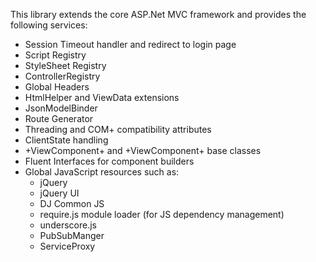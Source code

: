 This library extends the core ASP.Net MVC framework and provides the following services:

- Session Timeout handler and redirect to login page
- Script Registry
- StyleSheet Registry
- ControllerRegistry
- Global Headers
- HtmlHelper and ViewData extensions
- JsonModelBinder
- Route Generator
- Threading and COM+ compatibility attributes
- ClientState handling
- +ViewComponent+ and +ViewComponent+ base classes
- Fluent Interfaces for component builders
- Global JavaScript resources such as:
	* jQuery
	* jQuery UI
	* DJ Common JS 
	* require.js module loader (for JS dependency management)
	* underscore.js
	* PubSubManger
	* ServiceProxy